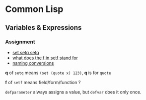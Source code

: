 # Common Lisp

## Variables & Expressions

### Assignment
* [set setq setq](http://stackoverflow.com/questions/869529/difference-between-set-setq-and-setf-in-common-lisp)
* [what does the f in setf stand for](http://stackoverflow.com/questions/23808189/what-does-the-f-in-setf-stand-for)
* [naming conversions](http://www.cliki.net/Naming+conventions)

**q** of ```setq``` means ```(set (quote x) 123)```, **q** is for ```quote```

**f** of ```setf``` means field/form/function ?

```defparameter``` always assigns a value, but ```defvar``` does it only once.
